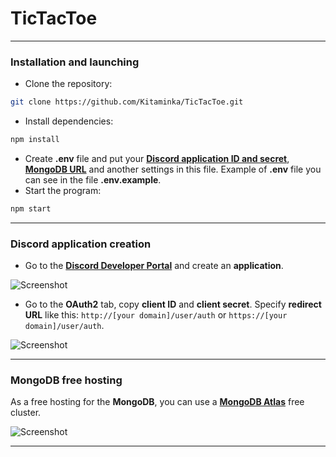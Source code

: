 # TicTacToe

___
### Installation and launching
- Clone the repository:
```bash
git clone https://github.com/Kitaminka/TicTacToe.git
```
- Install dependencies:
```bash
npm install
```
- Create **.env** file and put your [**Discord application ID and secret**](#discord-application-creation), [**MongoDB URL**](#mongodb-free-hosting) and another settings in this file. Example of **.env** file you can see in the file **.env.example**.
- Start the program:
```bash
npm start
```
___
### Discord application creation
- Go to the [**Discord Developer Portal**](https://discord.com/developers/applications) and create an **application**.

![Screenshot](https://i.imgur.com/wpxEvSK.png)
- Go to the **OAuth2** tab, copy **client ID** and **client secret**. Specify **redirect URL** like this: `http://[your domain]/user/auth` or `https://[your domain]/user/auth`.

![Screenshot](https://i.imgur.com/Jfpi7dk.png)
___
### MongoDB free hosting
As a free hosting for the **MongoDB**, you can use a [**MongoDB Atlas**](https://cloud.mongodb.com) free cluster.

![Screenshot](https://i.imgur.com/KmoA8Gc.png)
___